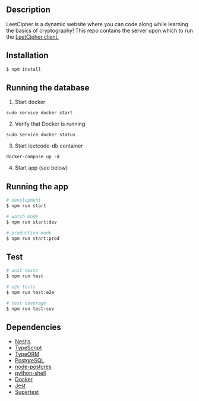 ## Description

LeetCipher is a dynamic website where you can code along while learning the basics of cryptography!
This repo contains the server upon which to run the [LeetCipher client.](https://github.com/raphaelspies/LeetCipherClient)

## Installation

```bash
$ npm install
```

## Running the database
1. Start docker
```
sudo service docker start
```

2. Verify that Docker is running
```
sudo service docker status
```

3. Start leetcode-db container
```
docker-compose up -d
```
4. Start app
(see below)

## Running the app

```bash
# development
$ npm run start

# watch mode
$ npm run start:dev

# production mode
$ npm run start:prod
```

## Test

```bash
# unit tests
$ npm run test

# e2e tests
$ npm run test:e2e

# test coverage
$ npm run test:cov
```

## Dependencies
- [Nestjs](https://docs.nestjs.com).
- [TypeScript](https://www.typescriptlang.org/)
- [TypeORM](https://typeorm.io/)
- [PostgreSQL](https://www.postgresql.org/)
- [node-postgres](https://www.npmjs.com/package/pg)
- [python-shell](https://www.npmjs.com/package/python-shell)
- [Docker](https://www.docker.com/)
- [Jest](https://jestjs.io/)
- [Supertest](https://www.npmjs.com/package/supertest)